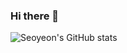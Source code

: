 ### Hi there 👋
![Seoyeon's GitHub stats](https://github-readme-stats.vercel.app/api?username=anuraghazra&theme=vue&show_icons=true)
